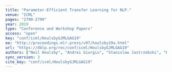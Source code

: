 ```yaml
---
title: "Parameter-Efficient Transfer Learning for NLP."
venue: "ICML"
pages: "2790-2799"
year: 2019
type: "Conference and Workshop Papers"
access: "open"
key: "conf/icml/HoulsbyGJMLGAG19"
ee: "http://proceedings.mlr.press/v97/houlsby19a.html"
url: "https://dblp.org/rec/conf/icml/HoulsbyGJMLGAG19"
authors: ["Neil Houlsby", "Andrei Giurgiu", "Stanislaw Jastrzebski", "Bruna Morrone", "Quentin de Laroussilhe", "Andrea Gesmundo", "Mona Attariyan", "Sylvain Gelly"]
sync_version: 3
cite_key: "conf/icml/HoulsbyGJMLGAG19"
---
```


